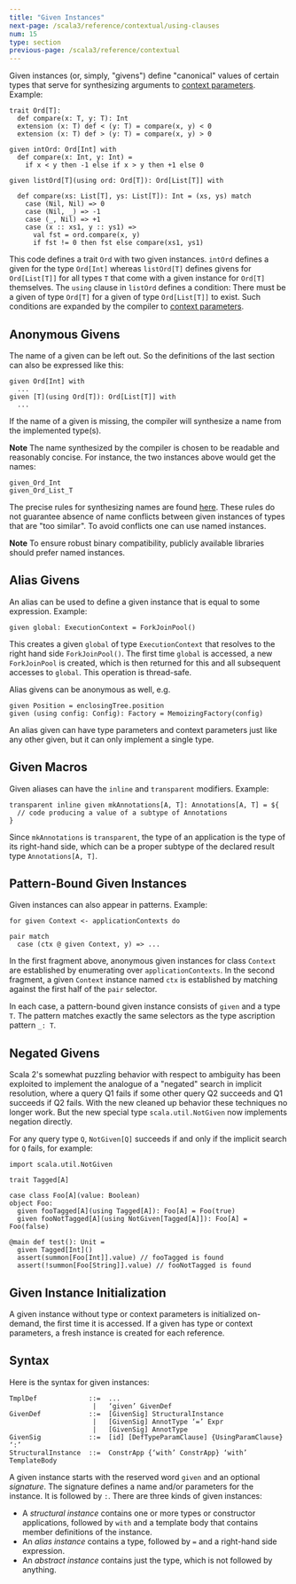 ```yaml
---
title: "Given Instances"
next-page: /scala3/reference/contextual/using-clauses
num: 15
type: section
previous-page: /scala3/reference/contextual
---
```


<!-- THIS FILE HAS BEEN GENERATED BY SCALADOC PREPROCESSOR. NOTE THAT ANY CHANGES TO THIS FILE CAN BE OVERRIDEN IN THE FUTURE -->

Given instances (or, simply, "givens") define "canonical" values of certain types
that serve for synthesizing arguments to [context parameters](./using-clauses.html). Example:

<div class="snippet" ><div class="buttons"></div><pre><code class="language-scala"><span id="0" class="" >trait Ord[T]:
</span><span id="1" class="" >  def compare(x: T, y: T): Int
</span><span id="2" class="" >  extension (x: T) def &lt; (y: T) = compare(x, y) &lt; 0
</span><span id="3" class="" >  extension (x: T) def &gt; (y: T) = compare(x, y) &gt; 0
</span><span id="4" class="" >
</span><span id="5" class="" >given intOrd: Ord[Int] with
</span><span id="6" class="" >  def compare(x: Int, y: Int) =
</span><span id="7" class="" >    if x &lt; y then -1 else if x &gt; y then +1 else 0
</span><span id="8" class="" >
</span><span id="9" class="" >given listOrd[T](using ord: Ord[T]): Ord[List[T]] with
</span><span id="10" class="" >
</span><span id="11" class="" >  def compare(xs: List[T], ys: List[T]): Int = (xs, ys) match
</span><span id="12" class="" >    case (Nil, Nil) =&gt; 0
</span><span id="13" class="" >    case (Nil, _) =&gt; -1
</span><span id="14" class="" >    case (_, Nil) =&gt; +1
</span><span id="15" class="" >    case (x :: xs1, y :: ys1) =&gt;
</span><span id="16" class="" >      val fst = ord.compare(x, y)
</span><span id="17" class="" >      if fst != 0 then fst else compare(xs1, ys1)
</span></code></pre></div>

This code defines a trait `Ord` with two given instances. `intOrd` defines
a given for the type `Ord[Int]` whereas `listOrd[T]` defines givens
for `Ord[List[T]]` for all types `T` that come with a given instance for `Ord[T]`
themselves. The `using` clause in `listOrd` defines a condition: There must be a
given of type `Ord[T]` for a given of type `Ord[List[T]]` to exist.
Such conditions are expanded by the compiler to [context parameters](./using-clauses.html).

## Anonymous Givens

The name of a given can be left out. So the definitions
of the last section can also be expressed like this:

<div class="snippet" ><div class="buttons"></div><pre><code class="language-scala"><span id="0" class="" >given Ord[Int] with
</span><span id="1" class="" >  ...
</span><span id="2" class="" >given [T](using Ord[T]): Ord[List[T]] with
</span><span id="3" class="" >  ...
</span></code></pre></div>

If the name of a given is missing, the compiler will synthesize a name from
the implemented type(s).

**Note** The name synthesized by the compiler is chosen to be readable and reasonably concise. For instance, the two instances above would get the names:

<div class="snippet" ><div class="buttons"></div><pre><code class="language-scala"><span id="0" class="" >given_Ord_Int
</span><span id="1" class="" >given_Ord_List_T
</span></code></pre></div>

The precise rules for synthesizing names are found [here](./relationship-implicits.html#anonymous-given-instances). These rules do not guarantee absence of name conflicts between
given instances of types that are "too similar". To avoid conflicts one can
use named instances.

**Note** To ensure robust binary compatibility, publicly available libraries should prefer named instances.

## Alias Givens

An alias can be used to define a given instance that is equal to some expression. Example:

<div class="snippet" ><div class="buttons"></div><pre><code class="language-scala"><span id="0" class="" >given global: ExecutionContext = ForkJoinPool()
</span></code></pre></div>

This creates a given `global` of type `ExecutionContext` that resolves to the right
hand side `ForkJoinPool()`.
The first time `global` is accessed, a new `ForkJoinPool` is created, which is then
returned for this and all subsequent accesses to `global`. This operation is thread-safe.

Alias givens can be anonymous as well, e.g.

<div class="snippet" ><div class="buttons"></div><pre><code class="language-scala"><span id="0" class="" >given Position = enclosingTree.position
</span><span id="1" class="" >given (using config: Config): Factory = MemoizingFactory(config)
</span></code></pre></div>

An alias given can have type parameters and context parameters just like any other given,
but it can only implement a single type.

## Given Macros

Given aliases can have the `inline` and `transparent` modifiers.
Example:

<div class="snippet" ><div class="buttons"></div><pre><code class="language-scala"><span id="0" class="" >transparent inline given mkAnnotations[A, T]: Annotations[A, T] = ${
</span><span id="1" class="" >  // code producing a value of a subtype of Annotations
</span><span id="2" class="" >}
</span></code></pre></div>

Since `mkAnnotations` is `transparent`, the type of an application is the type of its right-hand side, which can be a proper subtype of the declared result type `Annotations[A, T]`.

## Pattern-Bound Given Instances

Given instances can also appear in patterns. Example:

<div class="snippet" ><div class="buttons"></div><pre><code class="language-scala"><span id="0" class="" >for given Context &lt;- applicationContexts do
</span><span id="1" class="" >
</span><span id="2" class="" >pair match
</span><span id="3" class="" >  case (ctx @ given Context, y) =&gt; ...
</span></code></pre></div>

In the first fragment above, anonymous given instances for class `Context` are established by enumerating over `applicationContexts`. In the second fragment, a given `Context`
instance named `ctx` is established by matching against the first half of the `pair` selector.

In each case, a pattern-bound given instance consists of `given` and a type `T`. The pattern matches exactly the same selectors as the type ascription pattern `_: T`.

## Negated Givens

Scala 2's somewhat puzzling behavior with respect to ambiguity has been exploited to implement the analogue of a "negated" search in implicit resolution,
where a query Q1 fails if some other query Q2 succeeds and Q1 succeeds if Q2 fails. With the new cleaned up behavior these techniques no longer work.
But the new special type `scala.util.NotGiven` now implements negation directly.

For any query type `Q`, `NotGiven[Q]` succeeds if and only if the implicit
search for `Q` fails, for example:

<div class="snippet" ><div class="buttons"></div><pre><code class="language-scala"><span id="0" class="" >import scala.util.NotGiven
</span><span id="1" class="" >
</span><span id="2" class="" >trait Tagged[A]
</span><span id="3" class="" >
</span><span id="4" class="" >case class Foo[A](value: Boolean)
</span><span id="5" class="" >object Foo:
</span><span id="6" class="" >  given fooTagged[A](using Tagged[A]): Foo[A] = Foo(true)
</span><span id="7" class="" >  given fooNotTagged[A](using NotGiven[Tagged[A]]): Foo[A] = Foo(false)
</span><span id="8" class="" >
</span><span id="9" class="" >@main def test(): Unit =
</span><span id="10" class="" >  given Tagged[Int]()
</span><span id="11" class="" >  assert(summon[Foo[Int]].value) // fooTagged is found
</span><span id="12" class="" >  assert(!summon[Foo[String]].value) // fooNotTagged is found
</span></code></pre></div>

## Given Instance Initialization

A given instance without type or context parameters is initialized on-demand, the first
time it is accessed. If a given has type or context parameters, a fresh instance
is created for each reference.

## Syntax

Here is the syntax for given instances:

```
TmplDef             ::=  ...
                     |   ‘given’ GivenDef
GivenDef            ::=  [GivenSig] StructuralInstance
                     |   [GivenSig] AnnotType ‘=’ Expr
                     |   [GivenSig] AnnotType
GivenSig            ::=  [id] [DefTypeParamClause] {UsingParamClause} ‘:’
StructuralInstance  ::=  ConstrApp {‘with’ ConstrApp} ‘with’ TemplateBody
```

A given instance starts with the reserved word `given` and an optional _signature_. The signature
defines a name and/or parameters for the instance. It is followed by `:`. There are three kinds
of given instances:

- A _structural instance_ contains one or more types or constructor applications,
  followed by `with` and a template body that contains member definitions of the instance.
- An _alias instance_ contains a type, followed by `=` and a right-hand side expression.
- An _abstract instance_ contains just the type, which is not followed by anything.


